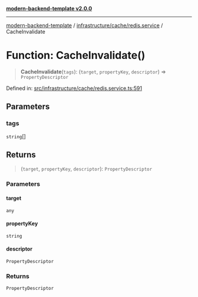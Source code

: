 [**modern-backend-template v2.0.0**](../../../../README.md)

***

[modern-backend-template](../../../../modules.md) / [infrastructure/cache/redis.service](../README.md) / CacheInvalidate

# Function: CacheInvalidate()

> **CacheInvalidate**(`tags`): (`target`, `propertyKey`, `descriptor`) => `PropertyDescriptor`

Defined in: [src/infrastructure/cache/redis.service.ts:591](https://github.com/maemreyo/saas-4cus-nodejs/blob/2a5b3f3aa11335dfa561e80e1feabb8e6084261e/src/infrastructure/cache/redis.service.ts#L591)

## Parameters

### tags

`string`[]

## Returns

> (`target`, `propertyKey`, `descriptor`): `PropertyDescriptor`

### Parameters

#### target

`any`

#### propertyKey

`string`

#### descriptor

`PropertyDescriptor`

### Returns

`PropertyDescriptor`
